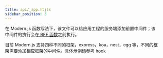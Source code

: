 ```yaml
---
title: api/_app.[tj]s
sidebar_position: 3
---
```


在 Modern.js 函数写法下，该文件可以给应用工程的服务端添加前置中间件；该中间件的执行会在[ BFF 函数](/docs/apis/hooks/mwa/api/functions/api)之前执行。

目前 Modern.js 支持四种不同的框架，express，koa，nest，egg 等，不同的框架需要添加相应框架的中间件。具体示例请参考 [hook](/docs/apis/runtime/bff-server/hook)



